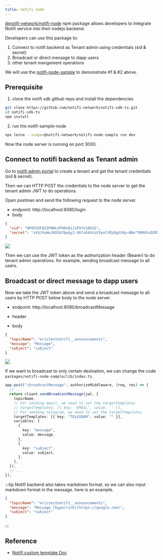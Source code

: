 ```yaml
---
title: notifi node
---
```


[@notifi-network/notifi-node](https://www.npmjs.com/package/@notifi-network/notifi-node) npm package allows developers to integrate Notifi service into their nodejs backend.

Developers can use this package to:

1. Connect to notifi backend as Tenant admin using credentials (sid & secret)
2. Broadcast or direct message to dapp users
3. other tenant mangement operations

We will use the [notifi-node-sample](https://www.npmjs.com/package/@notifi-network/notifi-node) to demonstrate #1 & #2 above.

## Prerequisite

1. clone the notifi sdk github repo and install the dependencies

```bash
git clone https://github.com/notifi-network/notifi-sdk-ts.git
cd notifi-sdk-ts
npm install
```

2. run the notifi-sample-node

```bash
npx lerna --scope=@notifi-network/notifi-node-sample run dev
```

Now the node server is running on port 3000.

## Connect to notifi backend as Tenant admin

Go to [notifi admin portal](https://admin.dev.notifi.network/settings) to create a tenant and get the tenant credentials (sid & secret).

Then we can HTTP POST the credentials to the node server to get the tenant admin JWT to do operations.

Open postman and send the following request to the node server.

- endpoint: http://localhost:8080/login
- body

```json
{
  "sid": "NPOFGOF0Z3P0NLVPXDVA111PVYV16KIG",
  "secret": "vV$)RuHwJ6D3&7@w$y2-U6?oE4%VzVYpnCVPp9gGtKp~NBe^PB99SsDZR2naU+2>"
}
```

![](/img/notifi/docs-notifi-node-example.png)

Then we can use the JWT token as the authorization header (Bearer) to do tenant admin operations. for example, sending broadcast message to all users.

## Broadcast or direct message to dapp users

Now we take the JWT token above and send a broadcast message to all users by HTTP POST below body to the node server.

- endpoint: http://localhost:8080/broadcastMessage
- header

- body

```json
{
  "topicName": "erictestnotifi__announcements",
  "message": "Message",
  "subject": "subject"
}
```

![](/img/notifi/docs-notifi-node-broadcast.png)

If we want to broadcast to only certain desination, we can change the code `packages/notifi-node-sample/lib/index.ts`.

```ts
app.post("/broadcastMessage", authorizeMiddleware, (req, res) => {
  // ...
  return client.sendBroadcastMessage(jwt, {
    topicName,
    // For sending email, we need to set the targetTemplates
    // targetTemplates: [{ key: 'EMAIL', value: '' }],
    // For sending telegram, we need to set the targetTemplates
    targetTemplates: [{ key: "TELEGRAM", value: "" }],
    variables: [
      {
        key: "message",
        value: message,
      },
      {
        key: "subject",
        value: subject,
      },
    ],
  });
  // ...
});
```

:::tip
Notifi backend also takes markdown format, so we can also input markdown format in the message. here is an example.

```json
{
  "topicName": "erictestnotifi__announcements",
  "message": "Message [hyperlink](https://google.com)",
  "subject": "subject"
}
```

:::

## Reference

- [Notifi custom template Doc](https://notifi-network.github.io/docs/alert-design/custom-email-templates)
